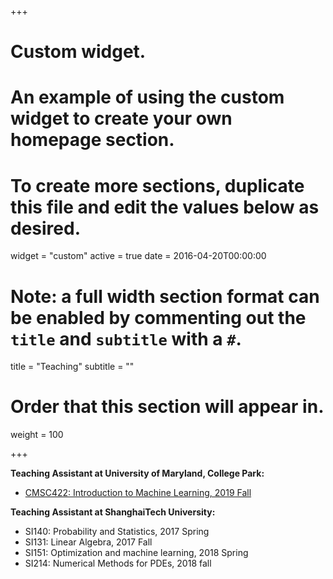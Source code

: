 +++
# Custom widget.
# An example of using the custom widget to create your own homepage section.
# To create more sections, duplicate this file and edit the values below as desired.
widget = "custom"
active = true
date = 2016-04-20T00:00:00

# Note: a full width section format can be enabled by commenting out the `title` and `subtitle` with a `#`.
title = "Teaching"
subtitle = ""

# Order that this section will appear in.
weight = 100

+++

**Teaching Assistant at University of Maryland, College Park:**

- [CMSC422: Introduction to Machine Learning, 2019 Fall](http://www.cs.umd.edu/~djacobs/CMSC422/CMSC422_Fall19.htm)

**Teaching Assistant at ShanghaiTech University:**

- SI140: Probability and Statistics, 2017 Spring
- SI131: Linear Algebra, 2017 Fall
- SI151: Optimization and machine learning, 2018 Spring
- SI214: Numerical Methods for PDEs, 2018 fall
